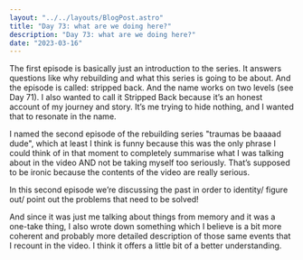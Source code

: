 ```yaml
---
layout: "../../layouts/BlogPost.astro"
title: "Day 73: what are we doing here?"
description: "Day 73: what are we doing here?"
date: "2023-03-16"
---
```


The first episode is basically just an introduction to the series. It answers questions like why rebuilding and what this series is going to be about. And the episode is called: stripped back. And the name works on two levels (see Day 71). I also wanted to call it Stripped Back because it’s an honest account of my journey and story. It’s me trying to hide nothing, and I wanted that to resonate in the name. 


I named the second episode of the rebuilding series "traumas be baaaad dude", which at least I think is funny because this was the only phrase I could think of in that moment to completely summarise what I was talking about in the video AND not be taking myself too seriously. That’s supposed to be ironic because the contents of the video are really serious.


In this second episode we’re discussing the past in order to identity/ figure out/ point out the problems that need to be solved!


And since it was just me talking about things from memory and it was a one-take thing, I also wrote down something which I believe is a bit more coherent and probably more detailed description of those same events that I recount in the video. I think it offers a little bit of a better understanding.
